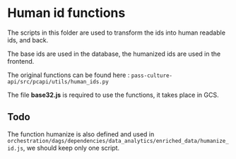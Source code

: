 # Human id functions

The scripts in this folder are used to transform the ids into human readable ids, and back.

The base ids are used in the database, the humanized ids are used in the frontend.

The original functions can be found here : `pass-culture-api/src/pcapi/utils/human_ids.py`

The file **base32.js** is required to use the functions, it takes place in GCS.


## Todo
The function humanize is also defined and used in `orchestration/dags/dependencies/data_analytics/enriched_data/humanize_id.js`, we should keep only one script.
